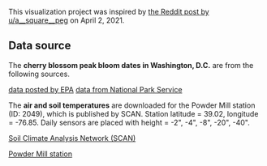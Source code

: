 This visualization project was inspired by [the Reddit post by u/a__square__peg](https://www.reddit.com/r/dataisbeautiful/comments/miihce/oc_explaining_peak_cherry_blossom_with_warming/) on April 2, 2021. 

## Data source

The __cherry blossom peak bloom dates in Washington, D.C.__ are from the following sources.

[data posted by EPA](https://www.epa.gov/climate-indicators/cherry-blossoms#tab-4)
[data from National Park Service](https://www.nps.gov/subjects/cherryblossom/bloom-watch.htm)

The __air and soil temperatures__ are downloaded for the Powder Mill station (ID: 2049), which is published by SCAN. Station latitude = 39.02, longitude = -76.85. Daily sensors are placed with height = -2", -4", -8", -20", -40".

[Soil Climate Analysis Network (SCAN)](https://www.wcc.nrcs.usda.gov/scan/)

[Powder Mill station](https://wcc.sc.egov.usda.gov/nwcc/site?sitenum=2049)

